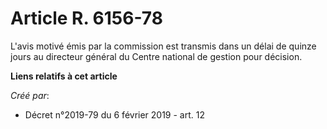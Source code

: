 # Article R. 6156-78

L'avis motivé émis par la commission est transmis dans un délai de quinze jours au directeur général du Centre national de
gestion pour décision.

**Liens relatifs à cet article**

_Créé par_:

  - Décret n°2019-79 du 6 février 2019 - art. 12
